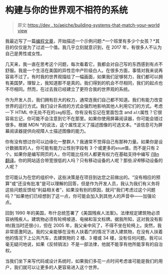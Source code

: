# 构建与你的世界观不相符的系统

> 原文:[https://dev . to/aeiche/building-systems-that-match-your-world view](https://dev.to/aeiche/building-systems-that-dont-match-your-worldview)

我最近写了一篇[编程文章](https://dev.to/aeiche/useful-js-functions-you-arent-using-arrayfilter)，开始描述一个示例问题:*一个班里有多少个女孩？*其目的仅仅是为了过滤一个值。我几乎立刻就意识到，在 2017 年，有很多人不认为自己是男性或女性。

几天来，我一直在思考这个问题，每次看着它，我都会对自己写的东西感到有点不舒服。我是一个生活在美国的异性恋中产阶级白人。在很多方面，事情对我来说再容易不过了。有时我的世界观描绘了一幅画面，如果我们足够努力，我们都可以拥有美国梦。理智上，我知道那不是真的。我们得到的机会不尽相同，我们的起点也不尽相同。然而，在过去我已经建立了更符合我的世界观的系统。

作为开发人员，我们拥有巨大的权力，通常连我们自己都不知道。我们有能力改变世界的运行方式。我们设计系统的方式会强烈地影响其他人利用它们的方式。考虑一下 HTML 中无处不在的`img`标签。你有没有忘记在里面包含 and `alt`属性？它很容易忘记，你可能不会注意到它不在那里。如果你使用屏幕阅读器，你可能会错过很多。根据 MDN *的说法，这个属性定义了描述图像的可选文本。*该信息可为屏幕阅读器提供向视障人士描述图像的能力。

你有没有想过你可以边缘化一整群人？我通常不觉得自己有那种力量。如果你是设计数据库的人，你可能有能力让性别字段有 3 个或更多的`enum`值，而不是只有 2 个。如果你是编写网页的人，你可能比任何人都更有权力在基础支持中编写 [i18n 翻译](https://en.wikipedia.org/wiki/Internationalization_and_localization)。你的网站适合带宽很低的人吗？只有移动设备的人呢？那些*没有*移动设备的人呢？

您可能认为在您的组织中，这些决策是在项目到达您之前做出的。“没有相应的预算”或“还没有批准”是可以理解的回答，但是作为开发人员，我认为我们有义务将这些问题反馈给“利益相关者”，如果没有别的原因，就问“我们考虑过这个问题吗？”如果他们已经想到了这一点，你可能会加入到其他人的声音中——加强论点。

回到 1990 年的美国，布什总统签署了《美国残疾人法案》。法律规定建筑物必须容纳残疾人。建筑物必须有轮椅坡道、电梯和盲文标牌。据我所知，这对我没有影响(我当时还很小)，但在 2005 年，我父亲中风了，不得不坐在轮椅上。突然，我非常感激阿达。我的父亲能够在没有人扶着门的情况下进入建筑物，在没有人扶着他的情况下上公共汽车，去建筑物的 2 楼、3 楼或 34 楼，没有任何问题。我可以毫无疑问地说，如果《反倾销法》不是一部法律，他就不能享有他所能享有的自治权。

当我们坐下来写代码或设计系统时，如果我们多花一点时间考虑谁可能是我们的用户，我们就可以让更多的人更容易进入这个世界。